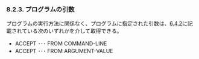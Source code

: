 ### 8.2.3. プログラムの引数

プログラムの実行方法に関係なく、プログラムに指定された引数は、[6.4.2](6-4-2.md)に記載されている次のいずれかを介して取得できる。

- ACCEPT ･･･ FROM COMMAND-LINE
- ACCEPT ･･･ FROM ARGUMENT-VALUE
